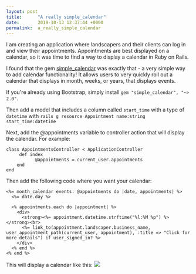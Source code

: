 ```yaml
---
layout: post
title:      "A really simple_calendar"
date:       2019-10-13 12:37:44 +0000
permalink:  a_really_simple_calendar
---
```



I am creating an application where landscapers and their clients can log in and view their appointments. Appointments are best displayed on a calendar, so it was time to find a way to display a calendar in Ruby on Rails.

I found that the gem [simple_calendar](https://github.com/excid3/simple_calendar) was exactly that - a very simple way to add calendar functionality! It allows users to very quickly roll out a calendar that displays in month, weeks, or years, that displays events.

If you're already using Bootstrap, simply install `gem "simple_calendar", "~> 2.0"`.

Then add a model that includes a column called `start_time` with a type of `datetime` with `rails g resource Appointment name:string start_time:datetime`

Next, add the @appointments variable to controller action that will display the calendar. For example:
```
class AppointmentsController < ApplicationController
     def index
           @appointments = current_user.appointments
    end
end
```

Then add the following code where you want your calendar: 
```
<%= month_calendar events: @appointments do |date, appointments| %>
  <%= date.day %>

  <% appointments.each do |appointment| %>
    <div>
      <strong><%= appointment.datetime.strftime("%l:%M %p") %></strong><br>
      <%= link_to(appointment.landscaper.business_name, user_appointment_path(current_user, appointment), :title => "Click for more details") if user_signed_in? %>
    </div>
  <% end %>
<% end %>
```

This will display a calendar like this:
![](https://imgur.com/x9DEPe8)


